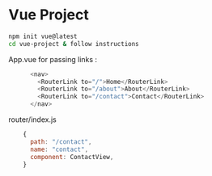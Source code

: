 # Vue Project
```bash
npm init vue@latest
cd vue-project & follow instructions
```

App.vue for passing links : 
```js
      <nav>
        <RouterLink to="/">Home</RouterLink>
        <RouterLink to="/about">About</RouterLink>
        <RouterLink to="/contact">Contact</RouterLink>
      </nav>
```

router/index.js
```js
    {
      path: "/contact",
      name: "contact",
      component: ContactView,
    }
```